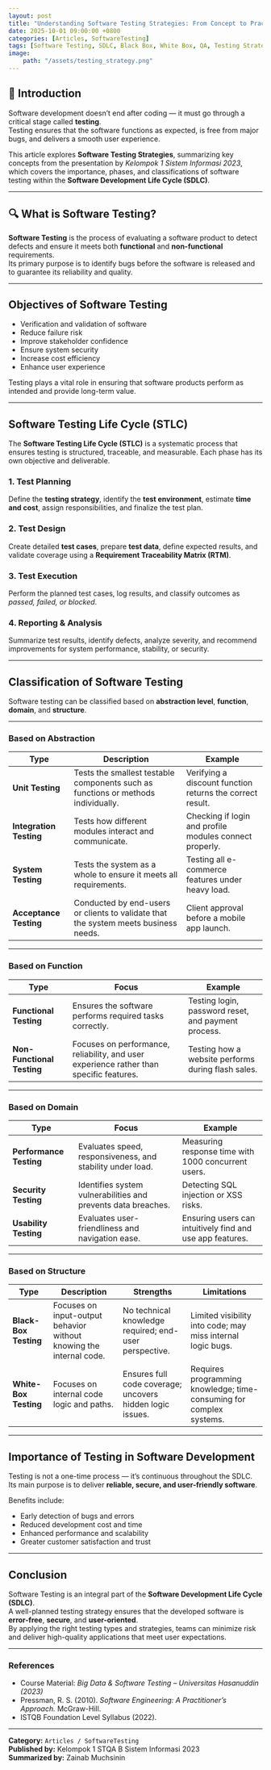 ```yaml
---
layout: post
title: "Understanding Software Testing Strategies: From Concept to Practice"
date: 2025-10-01 09:00:00 +0800
categories: [Articles, SoftwareTesting]
tags: [Software Testing, SDLC, Black Box, White Box, QA, Testing Strategy]
image:
    path: "/assets/testing_strategy.png"
---
```


## 🧩 Introduction

Software development doesn’t end after coding — it must go through a critical stage called **testing**.  
Testing ensures that the software functions as expected, is free from major bugs, and delivers a smooth user experience.  

This article explores **Software Testing Strategies**, summarizing key concepts from the presentation by *Kelompok 1 Sistem Informasi 2023*, which covers the importance, phases, and classifications of software testing within the **Software Development Life Cycle (SDLC)**.

---

## 🔍 What is Software Testing?

**Software Testing** is the process of evaluating a software product to detect defects and ensure it meets both **functional** and **non-functional** requirements.  
Its primary purpose is to identify bugs before the software is released and to guarantee its reliability and quality.

---

## Objectives of Software Testing

- Verification and validation of software  
- Reduce failure risk  
- Improve stakeholder confidence  
- Ensure system security  
- Increase cost efficiency  
- Enhance user experience  

Testing plays a vital role in ensuring that software products perform as intended and provide long-term value.

---

## Software Testing Life Cycle (STLC)

The **Software Testing Life Cycle (STLC)** is a systematic process that ensures testing is structured, traceable, and measurable. Each phase has its own objective and deliverable.

### 1. Test Planning
Define the **testing strategy**, identify the **test environment**, estimate **time and cost**, assign responsibilities, and finalize the test plan.

### 2. Test Design
Create detailed **test cases**, prepare **test data**, define expected results, and validate coverage using a **Requirement Traceability Matrix (RTM)**.

### 3. Test Execution
Perform the planned test cases, log results, and classify outcomes as *passed, failed, or blocked*.

### 4. Reporting & Analysis
Summarize test results, identify defects, analyze severity, and recommend improvements for system performance, stability, or security.

---

## Classification of Software Testing

Software testing can be classified based on **abstraction level**, **function**, **domain**, and **structure**.

---

### Based on Abstraction

| Type | Description | Example |
|------|--------------|----------|
| **Unit Testing** | Tests the smallest testable components such as functions or methods individually. | Verifying a discount function returns the correct result. |
| **Integration Testing** | Tests how different modules interact and communicate. | Checking if login and profile modules connect properly. |
| **System Testing** | Tests the system as a whole to ensure it meets all requirements. | Testing all e-commerce features under heavy load. |
| **Acceptance Testing** | Conducted by end-users or clients to validate that the system meets business needs. | Client approval before a mobile app launch. |

---

### Based on Function

| Type | Focus | Example |
|------|--------|----------|
| **Functional Testing** | Ensures the software performs required tasks correctly. | Testing login, password reset, and payment process. |
| **Non-Functional Testing** | Focuses on performance, reliability, and user experience rather than specific features. | Testing how a website performs during flash sales. |

---

### Based on Domain

| Type | Focus | Example |
|------|--------|----------|
| **Performance Testing** | Evaluates speed, responsiveness, and stability under load. | Measuring response time with 1000 concurrent users. |
| **Security Testing** | Identifies system vulnerabilities and prevents data breaches. | Detecting SQL injection or XSS risks. |
| **Usability Testing** | Evaluates user-friendliness and navigation ease. | Ensuring users can intuitively find and use app features. |

---

### Based on Structure

| Type | Description | Strengths | Limitations |
|------|--------------|------------|-------------|
| **Black-Box Testing** | Focuses on input-output behavior without knowing the internal code. | No technical knowledge required; end-user perspective. | Limited visibility into code; may miss internal logic bugs. |
| **White-Box Testing** | Focuses on internal code logic and paths. | Ensures full code coverage; uncovers hidden logic issues. | Requires programming knowledge; time-consuming for complex systems. |

---

## Importance of Testing in Software Development

Testing is not a one-time process — it’s continuous throughout the SDLC.  
Its main purpose is to deliver **reliable, secure, and user-friendly software**.

Benefits include:
- Early detection of bugs and errors  
- Reduced development cost and time  
- Enhanced performance and scalability  
- Greater customer satisfaction and trust  

---

## Conclusion

Software Testing is an integral part of the **Software Development Life Cycle (SDLC)**.  
A well-planned testing strategy ensures that the developed software is **error-free**, **secure**, and **user-oriented**.  
By applying the right testing types and strategies, teams can minimize risk and deliver high-quality applications that meet user expectations.

---

### References
- Course Material: *Big Data & Software Testing – Universitas Hasanuddin (2023)*  
- Pressman, R. S. (2010). *Software Engineering: A Practitioner’s Approach.* McGraw-Hill.  
- ISTQB Foundation Level Syllabus (2022).

---

**Category:** `Articles / SoftwareTesting`  
**Published by:** Kelompok 1 STQA B Sistem Informasi 2023  
**Summarized by:** Zainab Muchsinin
